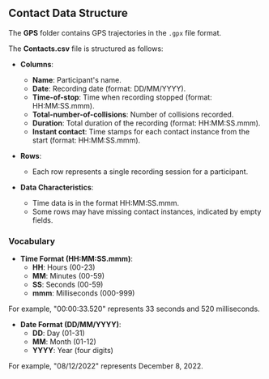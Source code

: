 ## Contact Data Structure

The **GPS** folder contains GPS trajectories in the `.gpx` file format.

The **Contacts.csv** file is structured as follows:

- **Columns**:
  - **Name**: Participant's name.
  - **Date**: Recording date (format: DD/MM/YYYY).
  - **Time-of-stop**: Time when recording stopped (format: HH:MM:SS.mmm).
  - **Total-number-of-collisions**: Number of collisions recorded.
  - **Duration**: Total duration of the recording (format: HH:MM:SS.mmm).
  - **Instant contact**: Time stamps for each contact instance from the start (format: HH:MM:SS.mmm).

- **Rows**:
  - Each row represents a single recording session for a participant.

- **Data Characteristics**:
  - Time data is in the format HH:MM:SS.mmm.
  - Some rows may have missing contact instances, indicated by empty fields.

### Vocabulary

- **Time Format (HH:MM:SS.mmm)**:
  - **HH**: Hours (00-23)
  - **MM**: Minutes (00-59)
  - **SS**: Seconds (00-59)
  - **mmm**: Milliseconds (000-999)

For example, "00:00:33.520" represents 33 seconds and 520 milliseconds.

- **Date Format (DD/MM/YYYY)**:
  - **DD**: Day (01-31)
  - **MM**: Month (01-12)
  - **YYYY**: Year (four digits)

For example, "08/12/2022" represents December 8, 2022.

